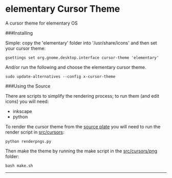 elementary Cursor Theme
=======================

A cursor theme for elementary OS


###Installing 

Simple: copy the 'elementary' folder into '/usr/share/icons' and then set your cursor theme:

    gsettings set org.gnome.desktop.interface cursor-theme 'elementary'

And/or run the following and choose the elementary cursor theme.

    sudo update-alternatives --config x-cursor-theme


###Using the Source

There are scripts to simplify the rendering process; to run them (and edit icons) you will need:

 * inkscape
 * python

To render the cursor theme from the [source plate](src/cursors/elementary.svg) you will need to run the render script in [src/cursors](src/cursors):

    python renderpngs.py

Then make the theme by running the make script in the [src/cursors/png](src/cursors/pngs) folder:

    bash make.sh

-----------